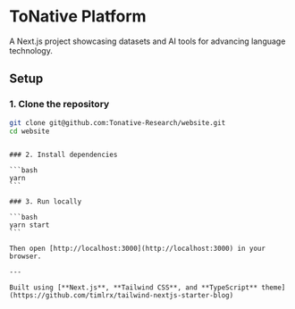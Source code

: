 # ToNative Platform

A Next.js project showcasing datasets and AI tools for advancing language technology.

## Setup

### 1. Clone the repository

```bash
git clone git@github.com:Tonative-Research/website.git
cd website
```

````

### 2. Install dependencies

```bash
yarn
```

### 3. Run locally

```bash
yarn start
```

Then open [http://localhost:3000](http://localhost:3000) in your browser.

---

Built using [**Next.js**, **Tailwind CSS**, and **TypeScript** theme](https://github.com/timlrx/tailwind-nextjs-starter-blog)
````
